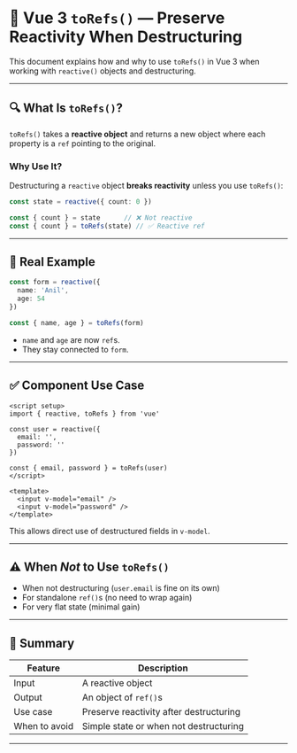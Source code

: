 # 🔗 Vue 3 `toRefs()` — Preserve Reactivity When Destructuring

This document explains how and why to use `toRefs()` in Vue 3 when working with `reactive()` objects and destructuring.

---

## 🔍 What Is `toRefs()`?

`toRefs()` takes a **reactive object** and returns a new object where each property is a `ref` pointing to the original.

### Why Use It?

Destructuring a `reactive` object **breaks reactivity** unless you use `toRefs()`:

```ts
const state = reactive({ count: 0 })

const { count } = state      // ❌ Not reactive
const { count } = toRefs(state) // ✅ Reactive ref
```

---

## 🧪 Real Example

```ts
const form = reactive({
  name: 'Anil',
  age: 54
})

const { name, age } = toRefs(form)
```

- `name` and `age` are now `ref`s.
- They stay connected to `form`.

---

## ✅ Component Use Case

```vue
<script setup>
import { reactive, toRefs } from 'vue'

const user = reactive({
  email: '',
  password: ''
})

const { email, password } = toRefs(user)
</script>

<template>
  <input v-model="email" />
  <input v-model="password" />
</template>
```

This allows direct use of destructured fields in `v-model`.

---

## ⚠️ When *Not* to Use `toRefs()`

- When not destructuring (`user.email` is fine on its own)
- For standalone `ref()`s (no need to wrap again)
- For very flat state (minimal gain)

---

## 🧠 Summary

| Feature       | Description                                   |
|---------------|-----------------------------------------------|
| Input         | A reactive object                             |
| Output        | An object of `ref()`s                         |
| Use case      | Preserve reactivity after destructuring       |
| When to avoid | Simple state or when not destructuring        |

---
